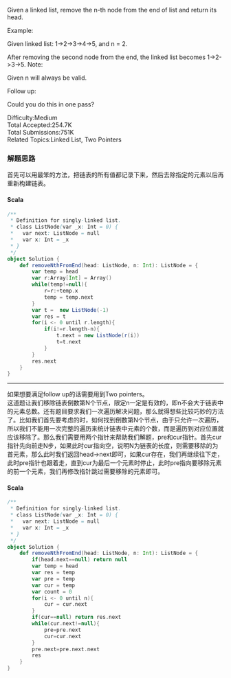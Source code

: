 Given a linked list, remove the n-th node from the end of list and return its head.

Example:

Given linked list: 1->2->3->4->5, and n = 2.

After removing the second node from the end, the linked list becomes 1->2->3->5.
Note:

Given n will always be valid.

Follow up:

Could you do this in one pass?

Difficulty:Medium  
Total Accepted:254.7K  
Total Submissions:751K  
Related Topics:Linked List, Two Pointers

### 解题思路
首先可以用最笨的方法，把链表的所有值都记录下来，然后去除指定的元素以后再重新构建链表。
#### Scala 
```scala
/**
 * Definition for singly-linked list.
 * class ListNode(var _x: Int = 0) {
 *   var next: ListNode = null
 *   var x: Int = _x
 * }
 */
object Solution {
    def removeNthFromEnd(head: ListNode, n: Int): ListNode = {
        var temp = head
        var r:Array[Int] = Array()
        while(temp!=null){
            r=r:+temp.x
            temp = temp.next
        }
        var t =  new ListNode(-1)
        var res = t
        for(i <- 0 until r.length){
            if(i!=r.length-n){
                t.next = new ListNode(r(i))
                t=t.next
            }
        }
        res.next
    }
}
```

---
如果想要满足follow up的话需要用到Two pointers。  
这道题让我们移除链表倒数第N个节点，限定n一定是有效的，即n不会大于链表中的元素总数。还有题目要求我们一次遍历解决问题，那么就得想些比较巧妙的方法了。比如我们首先要考虑的时，如何找到倒数第N个节点，由于只允许一次遍历，所以我们不能用一次完整的遍历来统计链表中元素的个数，而是遍历到对应位置就应该移除了。那么我们需要用两个指针来帮助我们解题，pre和cur指针。首先cur指针先向前走N步，如果此时cur指向空，说明N为链表的长度，则需要移除的为首元素，那么此时我们返回head->next即可，如果cur存在，我们再继续往下走，此时pre指针也跟着走，直到cur为最后一个元素时停止，此时pre指向要移除元素的前一个元素，我们再修改指针跳过需要移除的元素即可。


#### Scala
```scala
/**
 * Definition for singly-linked list.
 * class ListNode(var _x: Int = 0) {
 *   var next: ListNode = null
 *   var x: Int = _x
 * }
 */
object Solution {
    def removeNthFromEnd(head: ListNode, n: Int): ListNode = {
        if(head.next==null) return null
        var temp = head
        var res = temp
        var pre = temp
        var cur = temp
        var count = 0
        for(i <- 0 until n){
            cur = cur.next
        }
        if(cur==null) return res.next
        while(cur.next!=null){
            pre=pre.next
            cur=cur.next
        }
        pre.next=pre.next.next
        res  
    }
}
```